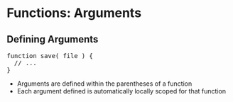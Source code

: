 # Functions: Arguments
## Defining Arguments

<pre class="code javascript" >
function save( file ) {
  // ...
}
</pre>

* Arguments are defined within the parentheses of a function
* Each argument defined is automatically locally scoped for that function